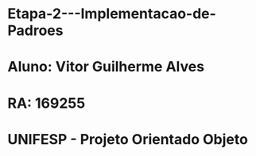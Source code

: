 # Etapa-2---Implementacao-de-Padroes
# Aluno: Vitor Guilherme Alves
# RA: 169255
# UNIFESP - Projeto Orientado Objeto
